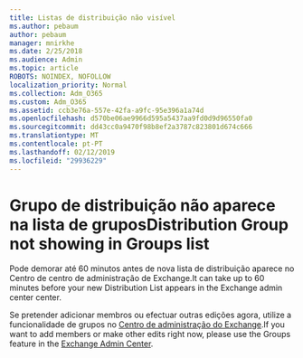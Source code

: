 ```yaml
---
title: Listas de distribuição não visível
ms.author: pebaum
author: pebaum
manager: mnirkhe
ms.date: 2/25/2018
ms.audience: Admin
ms.topic: article
ROBOTS: NOINDEX, NOFOLLOW
localization_priority: Normal
ms.collection: Adm_O365
ms.custom: Adm_O365
ms.assetid: ccb3e76a-557e-42fa-a9fc-95e396a1a74d
ms.openlocfilehash: d570be06ae9966d595a5437aa9fd0d9d96550fa0
ms.sourcegitcommit: dd43cc0a9470f98b8ef2a3787c823801d674c666
ms.translationtype: MT
ms.contentlocale: pt-PT
ms.lasthandoff: 02/12/2019
ms.locfileid: "29936229"
---
```

# <a name="distribution-group-not-showing-in-groups-list"></a><span data-ttu-id="f83be-102">Grupo de distribuição não aparece na lista de grupos</span><span class="sxs-lookup"><span data-stu-id="f83be-102">Distribution Group not showing in Groups list</span></span>

<span data-ttu-id="f83be-103">Pode demorar até 60 minutos antes de nova lista de distribuição aparece no Centro de centro de administração de Exchange.</span><span class="sxs-lookup"><span data-stu-id="f83be-103">It can take up to 60 minutes before your new Distribution List appears in the Exchange admin center center.</span></span>
  
<span data-ttu-id="f83be-104">Se pretender adicionar membros ou efectuar outras edições agora, utilize a funcionalidade de grupos no [Centro de administração do Exchange](https://outlook.office365.com/ecp/?rfr=Admin_o365&amp;exsvurl=1&amp;mkt=en-US.aspx).</span><span class="sxs-lookup"><span data-stu-id="f83be-104">If you want to add members or make other edits right now, please use the Groups feature in the [Exchange Admin Center](https://outlook.office365.com/ecp/?rfr=Admin_o365&amp;exsvurl=1&amp;mkt=en-US.aspx).</span></span>
  

